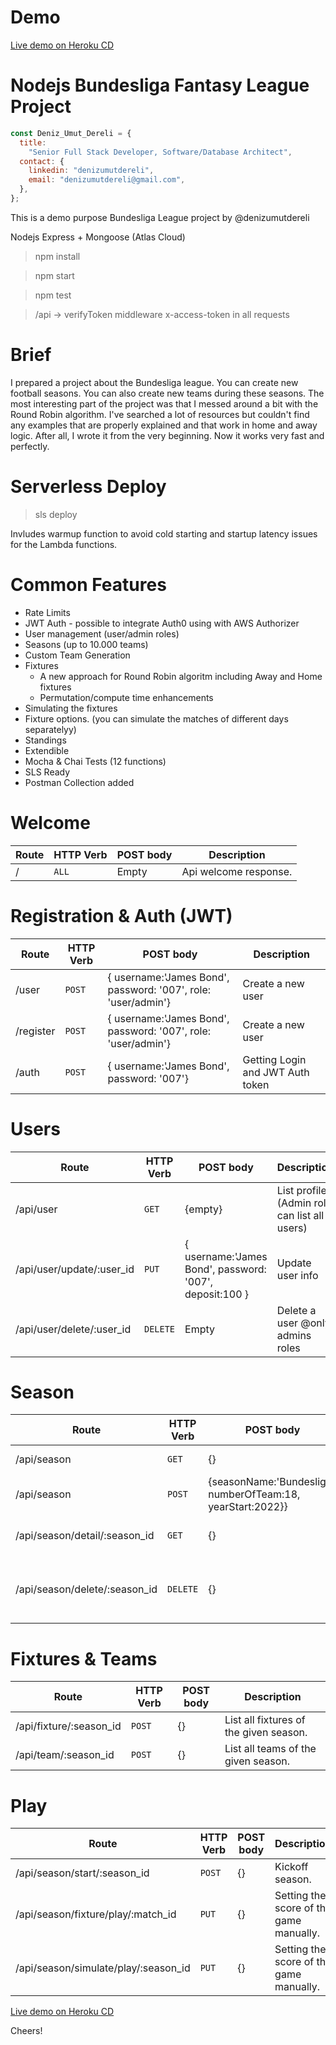 
# Demo
[Live demo on Heroku CD](https://bundesligaleague.herokuapp.com/)

# Nodejs Bundesliga Fantasy League Project

```js
const Deniz_Umut_Dereli = {
  title:
    "Senior Full Stack Developer, Software/Database Architect",
  contact: {
    linkedin: "denizumutdereli",
    email: "denizumutdereli@gmail.com",
  },
};
```
This is a demo purpose Bundesliga League project by @denizumutdereli

Nodejs Express + Mongoose (Atlas Cloud)
 
 > npm install

 > npm start
 
 > npm test

 > /api -> verifyToken middleware x-access-token in all requests

# Brief

I prepared a project about the Bundesliga league. You can create new football seasons. You can also create new teams during these seasons. The most interesting part of the project was that I messed around a bit with the Round Robin algorithm. I've searched a lot of resources but couldn't find any examples that are properly explained and that work in home and away logic. After all, I wrote it from the very beginning. Now it works very fast and perfectly.

# Serverless Deploy
> sls deploy
 
Invludes warmup function to avoid cold starting and startup latency issues for the Lambda functions.


# Common Features

- Rate Limits
- JWT Auth - possible to integrate Auth0 using with AWS Authorizer
- User management (user/admin roles)
- Seasons (up to 10.000 teams)
- Custom Team Generation
- Fixtures 
  - A new approach for Round Robin algoritm including Away and Home fixtures
  - Permutation/compute time enhancements
- Simulating the fixtures
- Fixture options. (you can simulate the matches of different days separatelyy)
- Standings
- Extendible
- Mocha & Chai Tests (12 functions)
- SLS Ready
- Postman Collection added

# Welcome

| Route | HTTP Verb	 | POST body	 | Description	 |
| --- | --- | --- | --- |
| / | `ALL` | Empty | Api welcome response. |

# Registration & Auth (JWT)

| Route | HTTP Verb	 | POST body	 | Description	 |
| --- | --- | --- | --- |
| /user | `POST` | { username:'James Bond', password: '007', role: 'user/admin'} | Create a new user |
| /register | `POST` | { username:'James Bond', password: '007', role: 'user/admin'} | Create a new user |
| /auth | `POST` | { username:'James Bond', password: '007'} | Getting Login and JWT Auth token |

# Users

| Route | HTTP Verb	 | POST body	 | Description	 |
| --- | --- | --- | --- |
| /api/user | `GET` | {empty} |  List profile. (Admin role can list all users) |
| /api/user/update/:user_id | `PUT` | { username:'James Bond', password: '007', deposit:100 }| Update user info |
| /api/user/delete/:user_id | `DELETE` | Empty | Delete a user @only admins roles |

# Season

| Route | HTTP Verb	 | POST body	 | Description	 |
| --- | --- | --- | --- |
| /api/season | `GET` | {} | List all seasons. |
| /api/season | `POST` | {seasonName:'Bundesliga', numberOfTeam:18, yearStart:2022}} | Create a new season |
| /api/season/detail/:season_id | `GET` | {} | Get details of the season |
| /api/season/delete/:season_id | `DELETE` | {} | Delete season and all related team,fixtures - owners |

# Fixtures & Teams

| Route | HTTP Verb	 | POST body	 | Description	 |
| --- | --- | --- | --- |
| /api/fixture/:season_id | `POST` | {} | List all fixtures of the given season. |
| /api/team/:season_id | `POST` | {} | List all teams of the given season. |

# Play

| Route | HTTP Verb	 | POST body	 | Description	 |
| --- | --- | --- | --- |
| /api/season/start/:season_id | `POST` | {} | Kickoff season. |
| /api/season/fixture/play/:match_id | `PUT` | {} | Setting the score of the game manually. |
| /api/season/simulate/play/:season_id | `PUT` | {} | Setting the score of the game manually. |

[Live demo on Heroku CD](https://bundesligaleague.herokuapp.com/)

Cheers!
